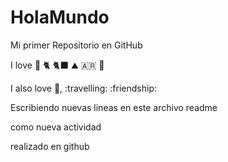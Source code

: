 # HolaMundo

Mi primer Repositorio en GitHub

I love 🐶 🐈 🐈‍⬛ ⛰️ 🇦🇷 🥳

I also love 🎵, :travelling: :friendship:

Escribiendo nuevas lineas en este archivo readme

como nueva actividad

realizado en github
